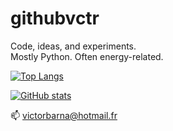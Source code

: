 # githubvctr

Code, ideas, and experiments.  
Mostly Python. Often energy-related.

[![Top Langs](https://github-readme-stats.vercel.app/api/top-langs/?username=githubvctr&layout=compact&hide=html,css,scss&theme=tokyonight)](https://github.com/githubvctr)

[![GitHub stats](https://github-readme-stats.vercel.app/api?username=githubvctr&show_icons=true&hide_title=true&hide=issues&count_private=true&theme=tokyonight)](https://github.com/githubvctr)

📫 victorbarna@hotmail.fr

<!---
githubvctr/githubvctr is a ✨ special ✨ repository because its `README.md` (this file) appears on your GitHub profile.
You can click the Preview link to take a look at your changes.
--->
